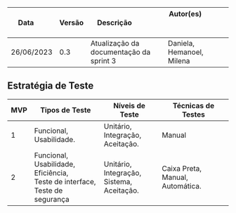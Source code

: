 | Data       | Versão | Descrição            | Autor(es)                                                   |
| ---------- | ------ | -------------------- | ------------------------------------------------------------ |
| 26/06/2023  | 0.3 | Atualização da documentação da sprint 3 |  Daniela, Hemanoel, Milena  |

## Estratégia de Teste

| MVP           | Tipos de Teste                     | Níveis de Teste | Técnicas de Testes                                                                                   |
| -------------------- | --------------------------------------- | ------------- | -------------------------------------------------------------------------------------------------- |
| 1      | Funcional, <br> Usabilidade. | Unitário, <br> Integração, <br> Aceitação. | Manual |
| 2       | Funcional, <br> Usabilidade, <br> Eficiência, <br> Teste de interface, <br> Teste de segurança | Unitário, <br> Integração, <br> Sistema, <br> Aceitação.| Caixa Preta,<br>Manual, <br> Automática. |